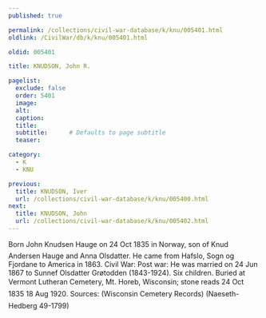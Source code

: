 ```yaml
---
published: true

permalink: /collections/civil-war-database/k/knu/005401.html
oldlink: /CivilWar/db/k/knu/005401.html

oldid: 005401

title: KNUDSON, John R.

pagelist:
  exclude: false
  order: 5401
  image: 
  alt:
  caption:
  title:
  subtitle:      # Defaults to page subtitle
  teaser:

category: 
  - K 
  - KNU

previous:
  title: KNUDSON, Iver
  url: /collections/civil-war-database/k/knu/005400.html  
next:
  title: KNUDSON, John
  url: /collections/civil-war-database/k/knu/005402.html   
---
```

Born &#147;John Knudsen Hauge&#148; on 24 Oct 1835 in Norway, son of Knud Andersen Hauge and Anna Olsdatter. He came from Hafslo, Sogn og Fjordane to America in 1863. Civil War: Post war: He was married on 24 Jun 1867 to Sunnef Olsdatter Gr&oslash;todden (1843-1924). Six children. Buried at Vermont Lutheran Cemetery, Mt. Horeb, Wisconsin; stone reads &#147;24 Oct 1835 &#150; 18 Aug 1920&#148;. Sources: (Wisconsin Cemetery Records) (Naeseth-Hedberg &#146;49-1799)